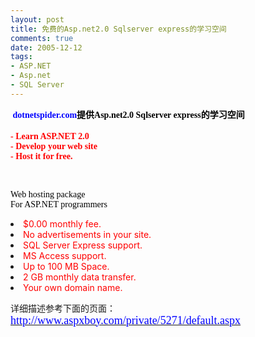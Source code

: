 ```yaml
---
layout: post
title: 免费的Asp.net2.0 Sqlserver express的学习空间
comments: true
date: 2005-12-12
tags:
- ASP.NET
- Asp.net
- SQL Server
---
```


<p></p>
<p><b><font face="Tahoma" color="black"> <font color="#0000ff">dotnetspider.com</font>提供Asp.net2.0 Sqlserver express的学习空间<br /><br /><font color="#ff0000">- Learn ASP.NET 2.0</font></font><font color="#ff0000"> <br /><font face="Tahoma">- Develop your web site</font> <br /><font face="Tahoma">- Host it for free.</font> </font></b></p>
<b><br /></b><p><font color="#ff0000"><font face="Tahoma" color="#000000">Web hosting package <br />For ASP.NET programmers</font><font face="Tahoma"> </font></font></p>
<li>
<font color="#ff0000">$0.00 monthly fee. </font><br />
</li>
<li>
<font color="#ff0000">No advertisements in your site. </font><br />
</li>
<li>
<font color="#ff0000">SQL Server Express support. </font><br />
</li>
<li>
<font color="#ff0000">MS Access support. </font><br />
</li>
<li>
<font color="#ff0000">Up to 100 MB Space. </font><br />
</li>
<li>
<font color="#ff0000">2 GB monthly data transfer. </font><br />
</li>
<li>
<font color="#ff0000">Your own </font><font color="#ff0000">domain name</font><font color="#ff0000">.</font><font color="#000000"> </font> <br /><p>详细描述参考下面的页面：<br /><a href="http://www.aspxboy.com/private/5271/default.aspx" target="_blank"><font face="Tahoma" color="#0000ff" size="4">http://www.aspxboy.com/private/5271/default.aspx</font></a></p>
</li>				
